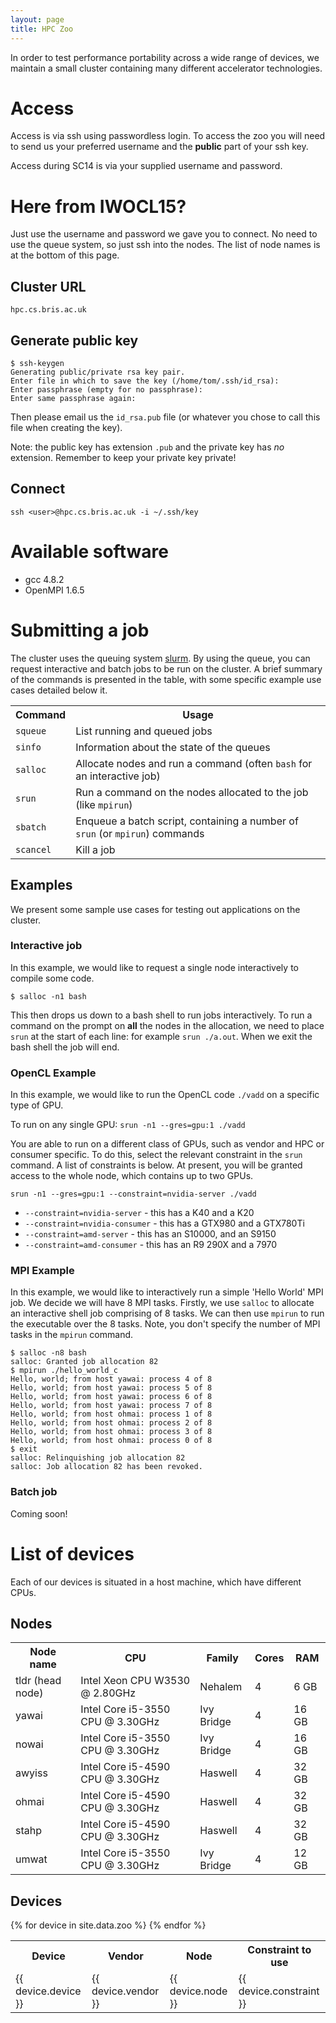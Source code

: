 ```yaml
---
layout: page
title: HPC Zoo
---
```


In order to test performance portability across a wide range of devices, we maintain a small cluster containing many different accelerator technologies.

# Access


Access is via ssh using passwordless login. To access the zoo you will need to send us your preferred username and the **public** part of your ssh key.

Access during SC14 is via your supplied username and password.

# Here from IWOCL15?

Just use the username and password we gave you to connect.
No need to use the queue system, so just ssh into the nodes.
The list of node names is at the bottom of this page.

## Cluster URL
`hpc.cs.bris.ac.uk`


## Generate public key
    $ ssh-keygen
    Generating public/private rsa key pair.
    Enter file in which to save the key (/home/tom/.ssh/id_rsa):
    Enter passphrase (empty for no passphrase):
    Enter same passphrase again:

Then please email us the `id_rsa.pub` file (or whatever you chose to call this file when creating the key).

Note: the public key has extension `.pub` and the private key has *no* extension. Remember to keep your private key private!

## Connect
`ssh <user>@hpc.cs.bris.ac.uk -i ~/.ssh/key`

# Available software

- gcc 4.8.2
- OpenMPI 1.6.5


# Submitting a job
The cluster uses the queuing system [slurm](http://www.schedmd.com/slurmdocs/slurm.html).
By using the queue, you can request interactive and batch jobs to be run on the cluster.
A brief summary of the commands is presented in the table, with some specific example use cases detailed below it.

<table class="zoo-list">
<tr><th>Command</th><th>Usage</th></tr>
<tr><td><code>squeue</code></td><td>List running and queued jobs</td></tr>
<tr><td><code>sinfo</code></td><td>Information about the state of the queues</td></tr>
<tr><td><code>salloc</code></td><td>Allocate nodes and run a command (often <code>bash</code> for an interactive job)</td></tr>
<tr><td><code>srun</code></td><td>Run a command on the nodes allocated to the job (like <code>mpirun</code>)</td></tr>
<tr><td><code>sbatch</code></td><td>Enqueue a batch script, containing a number of <code>srun</code> (or <code>mpirun</code>) commands</td></tr>
<tr><td><code>scancel</code></td><td>Kill a job</td></tr>
</table>

## Examples

We present some sample use cases for testing out applications on the cluster.

### Interactive job
In this example, we would like to request a single node interactively to compile some code.

    $ salloc -n1 bash

This then drops us down to a bash shell to run jobs interactively.
To run a command on the prompt on **all** the nodes in the allocation, we need to  place `srun` at the start of each line: for example `srun ./a.out`.
When we exit the bash shell the job will end.

### OpenCL Example <a name="opencl"></a>
In this example, we would like to run the OpenCL code `./vadd` on a specific type of GPU.

To run on any single GPU: `srun -n1 --gres=gpu:1 ./vadd`

You are able to run on a different class of GPUs, such as vendor and HPC or consumer specific.
To do this, select the relevant constraint in the `srun` command.
A list of constraints is below.
At present, you will be granted access to the whole node, which contains up to two GPUs.

    srun -n1 --gres=gpu:1 --constraint=nvidia-server ./vadd

- `--constraint=nvidia-server` - this has a K40 and a K20
- `--constraint=nvidia-consumer` - this has a GTX980 and a GTX780Ti
- `--constraint=amd-server` - this has an S10000, and an S9150
- `--constraint=amd-consumer` - this has an R9 290X and a 7970


### MPI Example
In this example, we would like to interactively run a simple 'Hello World' MPI job. We decide we will have 8 MPI tasks.
Firstly, we use `salloc` to allocate an interactive shell job comprising of 8 tasks.
We can then use `mpirun` to run the executable over the 8 tasks.
Note, you don't specify the number of MPI tasks in the `mpirun` command.

    $ salloc -n8 bash
    salloc: Granted job allocation 82
    $ mpirun ./hello_world_c
    Hello, world; from host yawai: process 4 of 8
    Hello, world; from host yawai: process 5 of 8
    Hello, world; from host yawai: process 6 of 8
    Hello, world; from host yawai: process 7 of 8
    Hello, world; from host ohmai: process 1 of 8
    Hello, world; from host ohmai: process 2 of 8
    Hello, world; from host ohmai: process 3 of 8
    Hello, world; from host ohmai: process 0 of 8
    $ exit
    salloc: Relinquishing job allocation 82
    salloc: Job allocation 82 has been revoked.


### Batch job
Coming soon!

# List of devices

Each of our devices is situated in a host machine, which have different CPUs.

## Nodes
<table class="zoo-list">
<tr><th>Node name</th><th>CPU</th><th>Family</th><th>Cores</th><th>RAM</th></tr>
<tr><td>tldr (head node)</td><td>Intel Xeon CPU W3530 @ 2.80GHz</td><td>Nehalem</td><td>4</td><td>6 GB</td></tr>
<tr><td>yawai</td><td>Intel Core i5-3550 CPU @ 3.30GHz</td><td>Ivy Bridge</td><td>4</td><td>16 GB</td></tr>
<tr><td>nowai</td><td>Intel Core i5-3550 CPU @ 3.30GHz</td><td>Ivy Bridge</td><td>4</td><td>16 GB</td></tr>
<tr><td>awyiss</td><td>Intel Core i5-4590 CPU @ 3.30GHz</td><td>Haswell</td><td>4</td><td>32 GB</td></tr>
<tr><td>ohmai</td><td>Intel Core i5-4590 CPU @ 3.30GHz</td><td>Haswell</td><td>4</td><td>32 GB</td></tr>
<tr><td>stahp</td><td>Intel Core i5-4590 CPU @ 3.30GHz</td><td>Haswell</td><td>4</td><td>32 GB</td></tr>
<tr><td>umwat</td><td>Intel Core i5-3550 CPU @ 3.30GHz</td><td>Ivy Bridge</td><td>4</td><td>12 GB</td></tr>

</table>

## Devices

<table class="zoo-list">
<tr>
<th>Device</th>
<th>Vendor</th>
<th>Node</th>
<th>Constraint to use</th>
</tr>
{% for device in site.data.zoo %}
<tr>
<td>{{ device.device }}</td>
<td>{{ device.vendor }}</td>
<td>{{ device.node }}</td>
<td>{{ device.constraint }}</td>
</tr>
{% endfor %}
</table>

